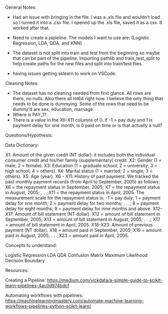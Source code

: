 General Notes:

- Had an issue with bringing in the file. I was a .xls file and wouldn't load so I turned it into a .csv file. I opened up the .xls file, saved it as a csv. It worked after that. 

- Need to create a pipleline. The models I want to use are:
(Logistic Regression, LDA, QDA, and KNN)

- The dataset is not split into train and test from the beginning so maybe that can be part of the pipeline. Importing pathlib and train_test_split to help create paths for the new files and split into train/test files.

- having issues getting sklearn to work on VSCode. 

Cleaning Notes:

- The dataset has no cleaning needed from first glance. All rows are there, no nulls. Also there all int64 right now. I believe the only thing that needs to be done is dummying. Some of the rows that need to be dummy'd are sex, education, marriage.
- Where is PAY_1?
- There is a value in the X6-X11 columns of 0. If -1 = pay duly and 1 is payment delay for one month, is 0 paid on time or is that actually a null? 


Questions/Hypothesis:

Data Dictionary:

X1: Amount of the given credit (NT dollar): it includes both the individual consumer credit and his/her family (supplementary) credit.
X2: Gender (1 = male; 2 = female).
X3: Education (1 = graduate school; 2 = university; 3 = high school; 4 = others).
X4: Marital status (1 = married; 2 = single; 3 = others).
X5: Age (year).
X6 - X11: History of past payment. We tracked the past monthly payment records (from April to September, 2005) as follows: X6 = the repayment status in September, 2005; X7 = the repayment status in August, 2005; . . .;X11 = the repayment status in April, 2005. The measurement scale for the repayment status is: -1 = pay duly; 1 = payment delay for one month; 2 = payment delay for two months; . . .; 8 = payment delay for eight months; 9 = payment delay for nine months and above.
X12-X17: Amount of bill statement (NT dollar). X12 = amount of bill statement in September, 2005; X13 = amount of bill statement in August, 2005; . . .; X17 = amount of bill statement in April, 2005.
X18-X23: Amount of previous payment (NT dollar). X18 = amount paid in September, 2005; X19 = amount paid in August, 2005; . . .;X23 = amount paid in April, 2005.

Concepts to understand:

Logistic Regression
LDA
QDA
Confusion Matrix
Maximum Likelihood
Decision Boundary


Resources:

Creating a Pipeline: https://medium.com/vickdata/a-simple-guide-to-scikit-learn-pipelines-4ac0d974bdcf

Automating workflows with pipelines: https://machinelearningmastery.com/automate-machine-learning-workflows-pipelines-python-scikit-learn/